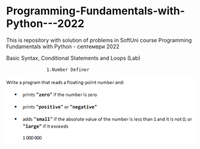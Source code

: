 # Programming-Fundamentals-with-Python---2022
This is repository with solution of problems in SoftUni course Programming Fundamentals with Python - септември 2022

   Basic Syntax, Conditional Statements and Loops (Lab)
   
                   1.Number Definer
                   
<img alt="img.png" src="img.png"/>

